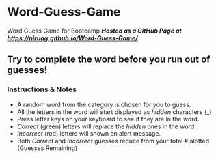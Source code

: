 # Word-Guess-Game
Word Guess Game for Bootcamp
_**Hosted as a GitHub Page at https://niruag.github.io/Word-Guess-Game/**_

## **Try to complete the word before you run out of guesses!** ##

### Instructions & Notes ###
* A random word from the category is chosen for you to guess.
* All the letters in the word will start displayed as *hidden* characters (_)
* Press letter keys on your keyboard to see if they are in the word.
* *Correct* (green) letters will replace the *hidden* ones in the word.
* *Incorrect* (red) letters will shown an alert message.
* Both *Correct* and *Incorrect* guesses reduce from your total # alotted (Guesses Remaining)
